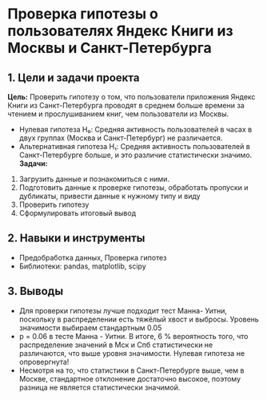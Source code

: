 # Проверка гипотезы о пользователях Яндекс Книги из Москвы и Санкт-Петербурга
## 1. Цели и задачи проекта
**Цель:** Проверить гипотезу о том, что пользователи приложения Яндекс Книги из Санкт-Петербурга проводят в среднем больше времени за чтением и прослушиванием книг, чем пользователи из Москвы.
 - Нулевая гипотеза H₀: Средняя активность пользователей в часах в двух группах (Москва и Санкт-Петербург) не различается.
 - Альтернативная гипотеза H₁: Средняя активность пользователей в Санкт-Петербурге больше, и это различие статистически значимо.
**Задачи:**
1. Загрузить данные  и познакомиться с ними. 
2. Подготовить данные к проверке гипотезы, обработать пропуски и дубликаты, привести данные к нужному типу и виду
3. Проверить гипотезу
4. Сформулировать итоговый вывод 

## 2. Навыки и инструменты

- Предобработка данных, Проверка гипотез
- Библиотеки: pandas, matplotlib, scipy

 ## 3. Выводы 
- Для проверки гипотезы лучше подходит тест Манна- Уитни, поскольку в распределении есть тяжёлый хвост и выбросы. Уровень значимости выбираем стандартным 0.05
- p = 0.06 в тесте Манна - Уитни. В итоге, 6 % вероятность того, что распределение значений в Мск и Спб статистически не различаются, что выше уровня значимости. Нулевая гипотеза не опровергнута!
- Несмотря на то, что статистики в Санкт-Петербурге выше, чем в Москве, стандартное отклонение достаточно высокое, поэтому разница не является статистически значимой. 

